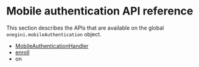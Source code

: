 # Mobile authentication API reference

This section describes the APIs that are available on the global `onegini.mobileAuthentication` object.

* [MobileAuthenticationHandler](MobileAuthenticationHandler.md)
* [enroll](enroll.md)
* on
